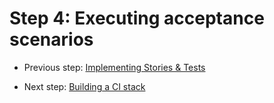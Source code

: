 # Step 4: Executing acceptance scenarios

  * Previous step: [Implementing Stories & Tests](./step3.md)





  * Next step: [Building a CI stack](./step5.md)